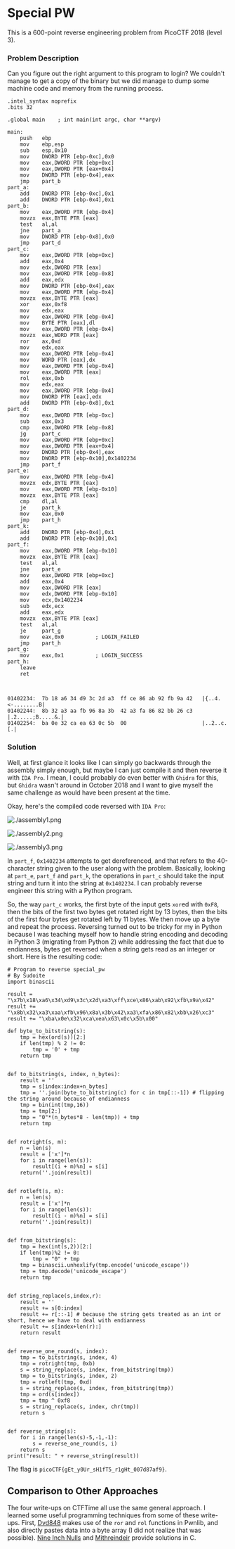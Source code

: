 # Special PW

This is a 600-point reverse engineering problem from PicoCTF 2018 (level 3).

### Problem Description

Can you figure out the right argument to this program to login? We couldn't manage to get a copy of the binary but we did manage to dump some machine code and memory from the running process.

```
.intel_syntax noprefix
.bits 32

.global main	; int main(int argc, char **argv)

main:
	push   ebp
	mov    ebp,esp
	sub    esp,0x10
	mov    DWORD PTR [ebp-0xc],0x0
	mov    eax,DWORD PTR [ebp+0xc]
	mov    eax,DWORD PTR [eax+0x4]
	mov    DWORD PTR [ebp-0x4],eax
	jmp    part_b
part_a:
	add    DWORD PTR [ebp-0xc],0x1
	add    DWORD PTR [ebp-0x4],0x1
part_b:
	mov    eax,DWORD PTR [ebp-0x4]
	movzx  eax,BYTE PTR [eax]
	test   al,al
	jne    part_a
	mov    DWORD PTR [ebp-0x8],0x0
	jmp    part_d
part_c:
	mov    eax,DWORD PTR [ebp+0xc]
	add    eax,0x4
	mov    edx,DWORD PTR [eax]
	mov    eax,DWORD PTR [ebp-0x8]
	add    eax,edx
	mov    DWORD PTR [ebp-0x4],eax
	mov    eax,DWORD PTR [ebp-0x4]
	movzx  eax,BYTE PTR [eax]
	xor    eax,0xf8
	mov    edx,eax
	mov    eax,DWORD PTR [ebp-0x4]
	mov    BYTE PTR [eax],dl
	mov    eax,DWORD PTR [ebp-0x4]
	movzx  eax,WORD PTR [eax]
	ror    ax,0xd
	mov    edx,eax
	mov    eax,DWORD PTR [ebp-0x4]
	mov    WORD PTR [eax],dx
	mov    eax,DWORD PTR [ebp-0x4]
	mov    eax,DWORD PTR [eax]
	rol    eax,0xb
	mov    edx,eax
	mov    eax,DWORD PTR [ebp-0x4]
	mov    DWORD PTR [eax],edx
	add    DWORD PTR [ebp-0x8],0x1
part_d:
	mov    eax,DWORD PTR [ebp-0xc]
	sub    eax,0x3
	cmp    eax,DWORD PTR [ebp-0x8]
	jg     part_c
	mov    eax,DWORD PTR [ebp+0xc]
	mov    eax,DWORD PTR [eax+0x4]
	mov    DWORD PTR [ebp-0x4],eax
	mov    DWORD PTR [ebp-0x10],0x1402234
	jmp    part_f
part_e:
	mov    eax,DWORD PTR [ebp-0x4]
	movzx  edx,BYTE PTR [eax]
	mov    eax,DWORD PTR [ebp-0x10]
	movzx  eax,BYTE PTR [eax]
	cmp    dl,al
	je     part_k
	mov    eax,0x0
	jmp    part_h
part_k:
	add    DWORD PTR [ebp-0x4],0x1
	add    DWORD PTR [ebp-0x10],0x1
part_f:
	mov    eax,DWORD PTR [ebp-0x10]
	movzx  eax,BYTE PTR [eax]
	test   al,al
	jne    part_e
	mov    eax,DWORD PTR [ebp+0xc]
	add    eax,0x4
	mov    eax,DWORD PTR [eax]
	mov    edx,DWORD PTR [ebp-0x10]
	mov    ecx,0x1402234
	sub    edx,ecx
	add    eax,edx
	movzx  eax,BYTE PTR [eax]
	test   al,al
	je     part_g
	mov    eax,0x0			; LOGIN_FAILED
	jmp    part_h
part_g:
	mov    eax,0x1			; LOGIN_SUCCESS
part_h:
	leave
	ret



01402234:  7b 18 a6 34 d9 3c 2d a3  ff ce 86 ab 92 fb 9a 42   |{..4.<-........B|
01402244:  8b 32 a3 aa fb 96 8a 3b  42 a3 fa 86 82 bb 26 c3   |.2.....;B.....&.|
01402254:  ba 0e 32 ca ea 63 0c 5b  00                        |..2..c.[.|
```

### Solution

Well, at first glance it looks like I can simply go backwards through the assembly simply enough, but maybe I can just compile it and then reverse it with `IDA Pro`. I mean, I could probably do even better with `Ghidra` for this, but `Ghidra` wasn't around in October 2018 and I want to give myself the same challenge as would have been present at the time.

Okay, here's the compiled code reversed with `IDA Pro`:

![./assembly1.png](./assembly1.png)

![./assembly2.png](./assembly2.png)

![./assembly3.png](./assembly3.png)

In `part_f`, `0x1402234` attempts to get dereferenced, and that refers to the 40-character string given to the user along with the problem. Basically, looking at `part_e`, `part_f` and `part_k`, the operations in `part_c` should take the input string and turn it into the string at `0x1402234`. I can probably reverse engineer this string with a Python program.

So, the way `part_c` works, the first byte of the input gets `xor`ed with `0xF8`, then the bits of the first two bytes get rotated right by 13 bytes, then the bits of the first four bytes get rotated left by 11 bytes. We then move up a byte and repeat the process. Reversing turned out to be tricky for my in Python because I was teaching myself how to handle string encoding and decoding in Python 3 (migrating from Python 2) while addressing the fact that due to endianness, bytes get reversed when a string gets read as an integer or short. Here is the resulting code:

```python3
# Program to reverse special_pw
# By Sudoite
import binascii

result = "\x7b\x18\xa6\x34\xd9\x3c\x2d\xa3\xff\xce\x86\xab\x92\xfb\x9a\x42"
result += "\x8b\x32\xa3\xaa\xfb\x96\x8a\x3b\x42\xa3\xfa\x86\x82\xbb\x26\xc3"
result += "\xba\x0e\x32\xca\xea\x63\x0c\x5b\x00"

def byte_to_bitstring(s):
	tmp = hex(ord(s))[2:]
	if len(tmp) % 2 != 0:
		tmp = '0' + tmp
	return tmp


def to_bitstring(s, index, n_bytes):
	result = ''
	tmp = s[index:index+n_bytes]
	tmp = ''.join(byte_to_bitstring(c) for c in tmp[::-1]) # flipping the string around because of endianness
	tmp = bin(int(tmp,16))
	tmp = tmp[2:]
	tmp = "0"*(n_bytes*8 - len(tmp)) + tmp
	return tmp


def rotright(s, m):
	n = len(s)
	result = ['x']*n
	for i in range(len(s)):
		result[(i + m)%n] = s[i]
	return(''.join(result))


def rotleft(s, m):
	n = len(s)
	result = ['x']*n
	for i in range(len(s)):
		result[(i - m)%n] = s[i]
	return(''.join(result))


def from_bitstring(s):
	tmp = hex(int(s,2))[2:]
	if len(tmp)%2 != 0:
		tmp = "0" + tmp
	tmp = binascii.unhexlify(tmp.encode('unicode_escape'))
	tmp = tmp.decode('unicode_escape')
	return tmp


def string_replace(s,index,r):
	result = ''
	result += s[0:index]
	result += r[::-1] # because the string gets treated as an int or short, hence we have to deal with endianness
	result += s[index+len(r):]
	return result


def reverse_one_round(s, index):
	tmp = to_bitstring(s, index, 4)
	tmp = rotright(tmp, 0xb)
	s = string_replace(s, index, from_bitstring(tmp))
	tmp = to_bitstring(s, index, 2)
	tmp = rotleft(tmp, 0xd)
	s = string_replace(s, index, from_bitstring(tmp))
	tmp = ord(s[index])
	tmp = tmp ^ 0xf8
	s = string_replace(s, index, chr(tmp))
	return s


def reverse_string(s):
	for i in range(len(s)-5,-1,-1):
		s = reverse_one_round(s, i)
	return s
print("result: " + reverse_string(result))
```

The flag is `picoCTF{gEt_y0Ur_sH1fT5_r1gHt_007d87af9}`.


## Comparison to Other Approaches

The four write-ups on CTFTime all use the same general approach. I learned some useful programming techniques from some of these write-ups. First, [Dvd848](https://github.com/Dvd848/CTFs/blob/master/2018_picoCTF/special-pw.md) makes use of the `ror` and `rol` functions in Pwnlib, and also directly pastes data into a byte array (I did not realize that was possible). [Nine Inch Nulls](https://ctftime.org/writeup/11965) and [Mithreindeir](https://github.com/Mithreindeir/ctf-writeups/tree/master/pico-ctf2018/special-pw) provide solutions in C.
